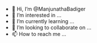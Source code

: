 - 👋 Hi, I’m @ManjunathaBadiger
- 👀 I’m interested in ...
- 🌱 I’m currently learning ...
- 💞️ I’m looking to collaborate on ...
- 📫 How to reach me ...

<!---
ManjunathaBadiger/ManjunathaBadiger is a ✨ special ✨ repository because its `README.md` (this file) appears on your GitHub profile.
You can click the Preview link to take a look at your changes.
--->
